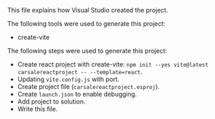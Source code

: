 This file explains how Visual Studio created the project.

The following tools were used to generate this project:
- create-vite

The following steps were used to generate this project:
- Create react project with create-vite: `npm init --yes vite@latest carsalereactproject -- --template=react`.
- Updating `vite.config.js` with port.
- Create project file (`carsalereactproject.esproj`).
- Create `launch.json` to enable debugging.
- Add project to solution.
- Write this file.

